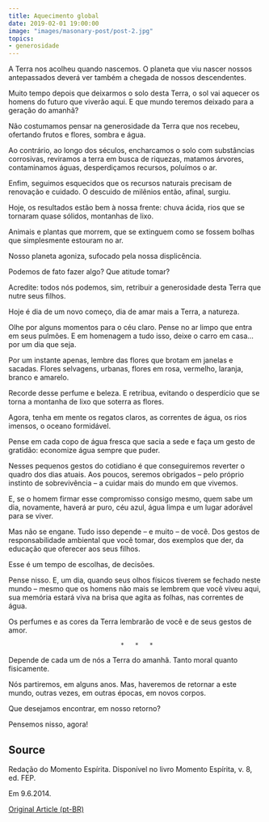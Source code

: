 ```yaml
---
title: Aquecimento global
date: 2019-02-01 19:00:00
image: "images/masonary-post/post-2.jpg"
topics: 
- generosidade
---
```


A Terra nos acolheu quando nascemos. O planeta que viu nascer nossos
antepassados deverá ver também a chegada de nossos descendentes.

Muito tempo depois que deixarmos o solo desta Terra, o sol vai aquecer os
homens do futuro que viverão aqui. E que mundo teremos deixado para a geração
do amanhã?

Não costumamos pensar na generosidade da Terra que nos recebeu, ofertando
frutos e flores, sombra e água.

Ao contrário, ao longo dos séculos, encharcamos o solo com substâncias
corrosivas, reviramos a terra em busca de riquezas, matamos árvores,
contaminamos águas, desperdiçamos recursos, poluímos o ar.

Enfim, seguimos esquecidos que os recursos naturais precisam de renovação e
cuidado. O descuido de milênios então, afinal, surgiu.

Hoje, os resultados estão bem à nossa frente: chuva ácida, rios que se tornaram
quase sólidos, montanhas de lixo.

Animais e plantas que morrem, que se extinguem como se fossem bolhas que
simplesmente estouram no ar.

Nosso planeta agoniza, sufocado pela nossa displicência.

Podemos de fato fazer algo? Que atitude tomar?

Acredite: todos nós podemos, sim, retribuir a generosidade desta Terra que
nutre seus filhos.

Hoje é dia de um novo começo, dia de amar mais a Terra, a natureza.

Olhe por alguns momentos para o céu claro. Pense no ar limpo que entra em seus
pulmões. E em homenagem a tudo isso, deixe o carro em casa... por um dia que
seja.

Por um instante apenas, lembre das flores que brotam em janelas e sacadas.
Flores selvagens, urbanas, flores em rosa, vermelho, laranja, branco e amarelo.

Recorde desse perfume e beleza. E retribua, evitando o desperdício que se torna
a montanha de lixo que soterra as flores.

Agora, tenha em mente os regatos claros, as correntes de água, os rios imensos,
o oceano formidável.

Pense em cada copo de água fresca que sacia a sede e faça um gesto de gratidão:
economize água sempre que puder.

Nesses pequenos gestos do cotidiano é que conseguiremos reverter o quadro dos
dias atuais. Aos poucos, seremos obrigados – pelo próprio instinto de
sobrevivência – a cuidar mais do mundo em que vivemos.

E, se o homem firmar esse compromisso consigo mesmo, quem sabe um dia,
novamente, haverá ar puro, céu azul, água limpa e um lugar adorável para se
viver.

Mas não se engane. Tudo isso depende – e muito – de você. Dos gestos de
responsabilidade ambiental que você tomar, dos exemplos que der, da educação
que oferecer aos seus filhos.

Esse é um tempo de escolhas, de decisões.

Pense nisso. E, um dia, quando seus olhos físicos tiverem se fechado neste
mundo – mesmo que os homens não mais se lembrem que você viveu aqui, sua
memória estará viva na brisa que agita as folhas, nas correntes de água.

Os perfumes e as cores da Terra lembrarão de você e de seus gestos de amor.

                                   *   *   *

Depende de cada um de nós a Terra do amanhã. Tanto moral quanto fisicamente.

Nós partiremos, em alguns anos. Mas, haveremos de retornar a este mundo, outras
vezes, em outras épocas, em novos corpos.

Que desejamos encontrar, em nosso retorno?

Pensemos nisso, agora! 

## Source
Redação do Momento Espírita.
Disponível no livro Momento Espírita, v. 8, ed. FEP.

Em 9.6.2014.


[Original Article (pt-BR)](http://momento.com.br/pt/ler_texto.php?id=4158)
